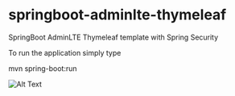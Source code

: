 # springboot-adminlte-thymeleaf
SpringBoot AdminLTE Thymeleaf template with Spring Security

To run the application simply type

mvn spring-boot:run

![Alt Text](https://github.com/imdadareeph/springbootadmin/blob/master/src/main/resources/static/dist/img/imdadsworld.gif)
